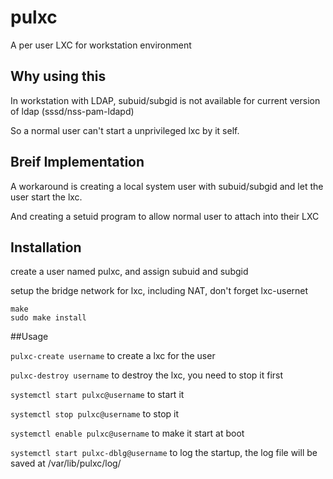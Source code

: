 # pulxc
A per user LXC for workstation environment

## Why using this
In workstation with LDAP, subuid/subgid is not available for current version of ldap (sssd/nss-pam-ldapd)

So a normal user can't start a unprivileged lxc by it self.

## Breif Implementation
A workaround is creating a local system user with subuid/subgid and let the user start the lxc.

And creating a setuid program to allow normal user to attach into their LXC

## Installation
create a user named pulxc, and assign subuid and subgid

setup the bridge network for lxc, including NAT, don't forget lxc-usernet

```
make
sudo make install
```

##Usage

`pulxc-create username` to create a lxc for the user

`pulxc-destroy username` to destroy the lxc, you need to stop it first

`systemctl start pulxc@username` to start it

`systemctl stop pulxc@username` to stop it

`systemctl enable pulxc@username` to make it start at boot

`systemctl start pulxc-dblg@username` to log the startup, the log file will be saved at /var/lib/pulxc/log/
